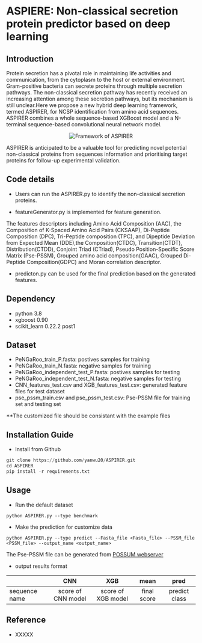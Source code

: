 # ASPIERE: Non-classical secretion protein predictor based on deep learning

## Introduction

Protein secretion has a pivotal role in maintaining life activities and communication, from the cytoplasm to the host or external environment. Gram-positive bacteria can secrete proteins through multiple secretion pathways. The non-classical secretion pathway has recently received an increasing attention among these secretion pathways, but its mechanism is still unclear.Here we propose a new hybrid deep learning framework, termed ASPIRER, for NCSP identification from amino acid sequences. ASPIRER combines a whole sequence-based XGBoost model and a N-terminal sequence-based convolutional neural network model.

<div align=center><img  src ="https://user-images.githubusercontent.com/49023946/124868670-69d4a780-e003-11eb-9d86-a145fb88f880.png" alt="Framework of ASPIRER"></div>

ASPIRER is anticipated to be a valuable tool for predicting novel potential non-classical proteins from sequences information and prioritising target proteins for follow-up experimental validation.


## Code details

* Users can run the ASPIRER.py to identify the non-classical secretion proteins. 

* featureGenerator.py is implemented for feature generation. 

The features descriptors including Amino Acid Composition (AAC), the Composition of K-Spaced Amino Acid Pairs (CKSAAP), Di-Peptide Composition (DPC), Tri-Peptide composition (TPC), and Dipeptide Deviation from Expected Mean (DDE),the Composition(CTDC), Transition(CTDT), Distribution(CTDD), Conjoint Triad (CTriad), Pseudo Position-Specific Score Matrix (Pse-PSSM), Grouped amino acid composition(GAAC), Grouped Di-Peptide Composition(GDPC) and Moran correlation descriptor.

* predicton.py can be used for the final prediction based on the generated features.


## Dependency
* python 3.8
* xgboost 0.90
* scikit_learn 0.22.2 post1

## Dataset
* PeNGaRoo_train_P.fasta: postives samples for training 
* PeNGaRoo_train_N.fasta: negative samples for training
* PeNGaRoo_independent_test_P.fasta: postives samples for testing 
* PeNGaRoo_independent_test_N.fasta: negative samples for testing
* CNN_features_test.csv and XGB_features_test.csv: generated feature files for test dataset
* pse_pssm_train.csv and pse_pssm_test.csv: Pse-PSSM file for training set and testing set

**The customized file should be consistant with the example files



## Installation Guide

*  Install from Github 
```python
git clone https://github.com/yanwu20/ASPIRER.git
cd ASPIRER
pip install -r requirements.txt
```

## Usage

* Run the default dataset
```
python ASPIRER.py --type benchmark
```
* Make the prediction for customize data
```
python ASPIRER.py --type predict --Fasta_file <Fasta_file> --PSSM_file <PSSM_file> --output_name <output_name>
```
The Pse-PSSM file can be generated from [POSSUM webserver](https://possum.erc.monash.edu/)


* output results format

||CNN|XGB|mean|pred|
| ---------- | :-----------:  | :-----------: | :-----------: | :-----------: |
|sequence name|score of CNN model|score of XGB model|final score|predict class|

## Reference
* XXXXX
